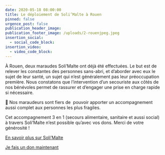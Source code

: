 ```yaml
---
date: 2020-05-18 08:00:00
title: Le déploiement de Soli’Malte à Rouen
pinned: false
urgence_post: false
publication_header_image:
publication_footer_image: /uploads/2-rouenjpeg.jpeg
insertion_social:
  - social_code_block:
insertion_video:
  - video_code_block:
---
```


&Agrave; Rouen, deux maraudes Soli’Malte ont d&eacute;j&agrave; &eacute;t&eacute; effectu&eacute;es. Le but est de relever les constantes des personnes sans-abri, et d’aborder avec eux le sujet de leur sant&eacute;, un sujet qui n’est g&eacute;n&eacute;ralement pas leur pr&eacute;occupation premi&egrave;re. Nous constatons que l’intervention d’un secouriste aux c&ocirc;t&eacute;s de nos b&eacute;n&eacute;voles permet de rassurer et d’engager une prise en charge rapide si n&eacute;cessaire.&nbsp;

🙏 Nos maraudeurs sont fiers de&nbsp; pouvoir apporter un accompagnement aussi complet aux personnes les plus fragiles.

Cet accompagnement 3 en 1 (secours alimentaire, sanitaire et aussi social) &agrave; travers Soli’Malte n’est possible qu’avec vos dons. Merci de votre g&eacute;n&eacute;rosit&eacute; \!

[En savoir plus sur Soli’Malte](https://covid19.ordredemaltefrance.org/solimalte)

[Je fais un don maintenant](https://don.ordredemaltefrance.org/b?cid=14&amp;lang=fr_FR)